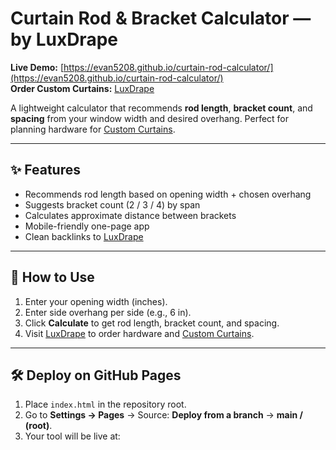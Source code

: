 # Curtain Rod & Bracket Calculator — by LuxDrape

**Live Demo:** [https://evan5208.github.io/curtain-rod-calculator/](https://evan5208.github.io/curtain-rod-calculator/)  
**Order Custom Curtains:** [LuxDrape](https://luxdrape.com/)

A lightweight calculator that recommends **rod length**, **bracket count**, and **spacing** from your window width and desired overhang. Perfect for planning hardware for [Custom Curtains](https://luxdrape.com/).

---

## ✨ Features
- Recommends rod length based on opening width + chosen overhang  
- Suggests bracket count (2 / 3 / 4) by span  
- Calculates approximate distance between brackets  
- Mobile-friendly one-page app  
- Clean backlinks to [LuxDrape](https://luxdrape.com/)

---

## 📖 How to Use
1. Enter your opening width (inches).  
2. Enter side overhang per side (e.g., 6 in).  
3. Click **Calculate** to get rod length, bracket count, and spacing.  
4. Visit [LuxDrape](https://luxdrape.com/) to order hardware and [Custom Curtains](https://luxdrape.com/).  

---

## 🛠 Deploy on GitHub Pages
1. Place `index.html` in the repository root.  
2. Go to **Settings → Pages** → Source: **Deploy from a branch** → **main / (root)**.  
3. Your tool will be live at:  
